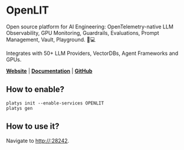 # OpenLIT

Open source platform for AI Engineering: OpenTelemetry-native LLM Observability, GPU Monitoring, Guardrails, Evaluations, Prompt Management, Vault, Playground. 🚀💻 

Integrates with 50+ LLM Providers, VectorDBs, Agent Frameworks and GPUs. 

**[Website](https://openlit.io/)** | **[Documentation](https://docs.openlit.io/)** | **[GitHub](https://github.com/openlit/openlit)**

## How to enable?

```
platys init --enable-services OPENLIT
platys gen
```

## How to use it?

Navigate to <http://:28242>.


